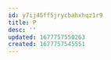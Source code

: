 ```yaml
---
id: y7ij45ff5jrycbahxhqz1r9
title: P
desc: ''
updated: 1677757550263
created: 1677757545551
---
```


